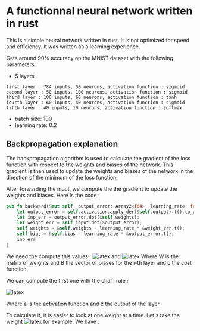 # A functionnal neural network written in rust

This is a simple neural network written in rust. It is not optimized for speed and efficiency.
It was written as a learning experience.

Gets around 90% accuracy on the MNIST dataset with the following parameters:
- 5 layers
```
first layer : 784 inputs, 50 neurons, activation function : sigmoid
second layer : 50 inputs, 100 neurons, activation function : sigmoid
third layer : 100 inputs, 60 neurons, activation function : tanh
fourth layer : 60 inputs, 40 neurons, activation function : sigmoid
fifth layer : 40 inputs, 10 neurons, activation function : softmax
```
- batch size: 100
- learning rate: 0.2

 ## Backpropagation explanation

The backpropagation algorithm is used to calculate the gradient of the loss function with respect to the weights and biases of the network. This gradient is then used to update the weights and biases of the network in the direction of the minimum of the loss function.

After forwarding the input, we compute the the gradient to update the weights and biases. Here is the code :

```rust
pub fn backward(&mut self, output_error: Array2<f64>, learning_rate: f64) -> Array2<f64> {
    let output_error = self.activation.apply_der(&self.output).t().to_owned() * output_error;
    let inp_err = output_error.dot(&self.weights);
    let weight_err = self.input.dot(&output_error);
    self.weights = &self.weights - learning_rate * &weight_err.t();
    self.bias = &self.bias - learning_rate * &output_error.t();
    inp_err
}
```

We need the compute this values : ![latex](https://latex.codecogs.com/svg.image?%5Cfrac%7B%5Cpartial%20c%7D%7B%5Cpartial%20W%5Ei%7D) and ![latex](https://latex.codecogs.com/svg.image?%5Cfrac%7B%5Cpartial%20c%7D%7B%5Cpartial%20B%5Ei%7D)
Where W is the matrix of weights and B the vector of biases for the i-th layer and c the cost function.

We can compute the first one with the chain rule :

![latex](https://latex.codecogs.com/svg.image?%5Cfrac%7B%5Cpartial%20c%7D%7B%5Cpartial%20W%5Ei%7D%20%3D%20%5Cfrac%7B%5Cpartial%20c%7D%7B%5Cpartial%20a%5Ei%7D%20%5Cfrac%7B%5Cpartial%20a%5Ei%7D%7B%5Cpartial%20z%5Ei%7D%20%5Cfrac%7B%5Cpartial%20z%5Ei%7D%7B%5Cpartial%20W%5Ei%7D)

Where a is the activation function and z the output of the layer.

To calculate it, it is easier to look at one weight at a time. Let's take the weight ![latex](https://latex.codecogs.com/svg.image?W_%7Bjk%7D%5Ei) for example. We have :